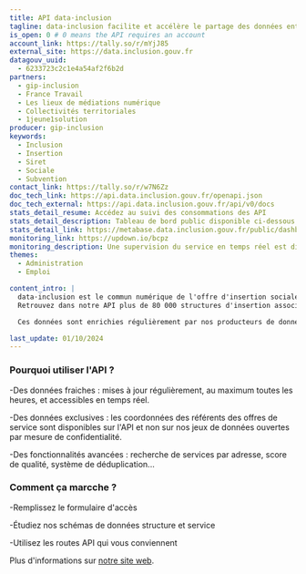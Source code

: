 ```yaml
---
title: API data·inclusion
tagline: data·inclusion facilite et accélère le partage des données entre les acteurs de l'insertion en mutualisant l’effort de mise à jour et de recensement entre les différents services numériques.
is_open: 0 # 0 means the API requires an account
account_link: https://tally.so/r/mYjJ85
external_site: https://data.inclusion.gouv.fr
datagouv_uuid:
  - 6233723c2c1e4a54af2f6b2d
partners:
  - gip-inclusion
  - France Travail
  - Les lieux de médiations numérique
  - Collectivités territoriales
  - 1jeune1solution
producer: gip-inclusion
keywords:
  - Inclusion
  - Insertion
  - Siret
  - Sociale
  - Subvention
contact_link: https://tally.so/r/w7N6Zz
doc_tech_link: https://api.data.inclusion.gouv.fr/openapi.json
doc_tech_external: https://api.data.inclusion.gouv.fr/api/v0/docs
stats_detail_resume: Accédez au suivi des consommations des API
stats_detail_description: Tableau de bord public disponible ci-dessous
stats_detail_link: https://metabase.data.inclusion.gouv.fr/public/dashboard/a53c0d36-3467-41d9-876e-973311604ae2
monitoring_link: https://updown.io/bcpz
monitoring_description: Une supervision du service en temps réel est disponible à cette adresse.
themes:
  - Administration
  - Emploi

content_intro: |
  data·inclusion est le commun numérique de l'offre d'insertion sociale et professionnelle en France
  Retrouvez dans notre API plus de 80 000 structures d'insertion associées à plus de 100 000 offres de service relevant de 19 thématiques différentes (mobilité, numérique, handicap, famille, logement...).

  Ces données sont enrichies régulièrement par nos producteurs de données puis convertis par data·inclusion vers le [schéma de données public de l'offre d'insertion](https://data.inclusion.gouv.fr/outils-et-documentation/schema-de-donnees/)

last_update: 01/10/2024
---
```


### Pourquoi utiliser l'API  ?

-Des données fraiches : mises à jour régulièrement, au maximum toutes les heures, et accessibles en temps réel.

-Des données exclusives : les coordonnées des référents des offres de service sont disponibles sur l'API et non sur nos jeux de données ouvertes par mesure de confidentialité.

-Des fonctionnalités avancées : recherche de services par adresse, score de qualité, système de déduplication...

### Comment ça marcche ?

-Remplissez le formulaire d'accès

-Étudiez nos schémas de données structure et service

-Utilisez les routes API qui vous conviennent

Plus d'informations sur [notre site web](https://data.inclusion.gouv.fr/).



